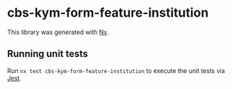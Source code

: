 # cbs-kym-form-feature-institution

This library was generated with [Nx](https://nx.dev).

## Running unit tests

Run `nx test cbs-kym-form-feature-institution` to execute the unit tests via [Jest](https://jestjs.io).
